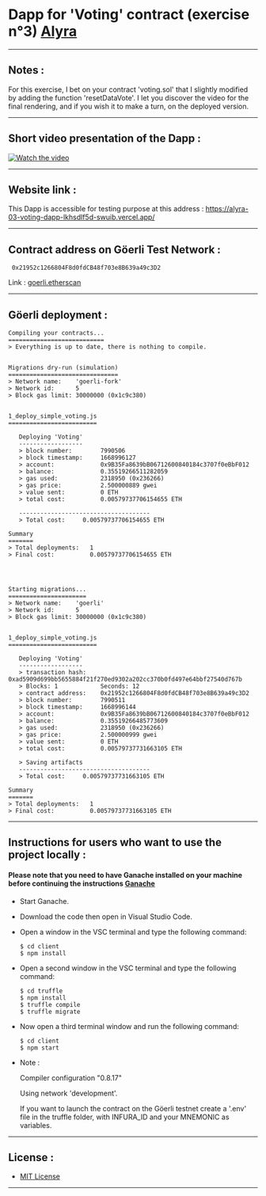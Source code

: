 # Dapp for 'Voting' contract (exercise n°3) [Alyra](https://alyra.fr/)

***

## Notes :

For this exercise, I bet on your contract 'voting.sol' that I slightly modified by adding the function 'resetDataVote'.
I let you discover the video for the final rendering, and if you wish it to make a turn, on the deployed version. 

---

## Short video presentation of the Dapp :


[![Watch the video](https://img.youtube.com/vi/LpCtarxDl8M/maxresdefault.jpg)](https://youtu.be/LpCtarxDl8M)


---

## Website link :

This Dapp is accessible for testing purpose at this address : https://alyra-03-voting-dapp-lkhsdlf5d-swuib.vercel.app/

---

## Contract address on Göerli Test Network :

```
 0x21952c1266804F8d0fdCB48f703e8B639a49c3D2
```    
 Link : [goerli.etherscan](https://goerli.etherscan.io/address/0x21952c1266804f8d0fdcb48f703e8b639a49c3d2)

---

## Göerli deployment :

```
Compiling your contracts...
===========================
> Everything is up to date, there is nothing to compile.


Migrations dry-run (simulation)
===============================
> Network name:    'goerli-fork'
> Network id:      5
> Block gas limit: 30000000 (0x1c9c380)


1_deploy_simple_voting.js
=========================

   Deploying 'Voting'
   ------------------
   > block number:        7990506
   > block timestamp:     1668996127
   > account:             0x9B35Fa8639bB06712600840184c3707f0eBbF012
   > balance:             0.35519266511282059
   > gas used:            2318950 (0x236266)
   > gas price:           2.500000889 gwei
   > value sent:          0 ETH
   > total cost:          0.00579737706154655 ETH

   -------------------------------------
   > Total cost:     0.00579737706154655 ETH

Summary
=======
> Total deployments:   1
> Final cost:          0.00579737706154655 ETH




Starting migrations...
======================
> Network name:    'goerli'
> Network id:      5
> Block gas limit: 30000000 (0x1c9c380)


1_deploy_simple_voting.js
=========================

   Deploying 'Voting'
   ------------------
   > transaction hash:    0xad5909d699bb5655884f21f270ed9302a202cc370b0fd497e64bbf27540d767b
   > Blocks: 1            Seconds: 12
   > contract address:    0x21952c1266804F8d0fdCB48f703e8B639a49c3D2
   > block number:        7990511
   > block timestamp:     1668996144
   > account:             0x9B35Fa8639bB06712600840184c3707f0eBbF012
   > balance:             0.35519266485773609
   > gas used:            2318950 (0x236266)
   > gas price:           2.500000999 gwei
   > value sent:          0 ETH
   > total cost:          0.00579737731663105 ETH

   > Saving artifacts
   -------------------------------------
   > Total cost:     0.00579737731663105 ETH

Summary
=======
> Total deployments:   1
> Final cost:          0.00579737731663105 ETH

```

---

## Instructions for users who want to use the project locally :


  #### Please note that you need to have Ganache installed on your machine before continuing the instructions [Ganache](https://trufflesuite.com/ganache/)

* Start Ganache.
* Download the code then open in Visual Studio Code.
* Open a window in the VSC terminal and type the following command:

  ```
  $ cd client
  $ npm install
  ```
* Open a second window in the VSC terminal and type the following command:  

  ```
  $ cd truffle
  $ npm install
  $ truffle compile
  $ truffle migrate
  ```
* Now open a third terminal window and run the following command:  

  ```
  $ cd client
  $ npm start
  ```

* Note : 
    
    Compiler configuration "0.8.17"

    Using network 'development'.

    If you want to launch the contract on the Göerli testnet create a '.env' file in the truffle folder, with INFURA_ID and your MNEMONIC as variables.

---

## License :
* [MIT License](https://choosealicense.com/licenses/mit/)

---
